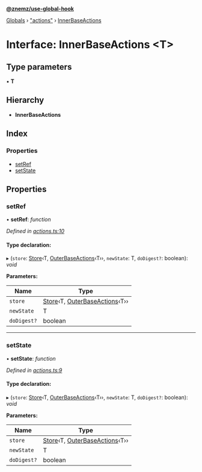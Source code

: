 **[@znemz/use-global-hook](../README.md)**

[Globals](../globals.md) › ["actions"](../modules/_actions_.md) › [InnerBaseActions](_actions_.innerbaseactions.md)

# Interface: InnerBaseActions <**T**>

## Type parameters

▪ **T**

## Hierarchy

* **InnerBaseActions**

## Index

### Properties

* [setRef](_actions_.innerbaseactions.md#setref)
* [setState](_actions_.innerbaseactions.md#setstate)

## Properties

###  setRef

• **setRef**: *function*

*Defined in [actions.ts:10](https://github.com/nmccready/use-global-hook/blob/078c8fb/src/actions.ts#L10)*

#### Type declaration:

▸ (`store`: [Store](_index_.store.md)‹T, [OuterBaseActions](_actions_.outerbaseactions.md)‹T››, `newState`: T, `doDigest?`: boolean): *void*

**Parameters:**

Name | Type |
------ | ------ |
`store` | [Store](_index_.store.md)‹T, [OuterBaseActions](_actions_.outerbaseactions.md)‹T›› |
`newState` | T |
`doDigest?` | boolean |

___

###  setState

• **setState**: *function*

*Defined in [actions.ts:9](https://github.com/nmccready/use-global-hook/blob/078c8fb/src/actions.ts#L9)*

#### Type declaration:

▸ (`store`: [Store](_index_.store.md)‹T, [OuterBaseActions](_actions_.outerbaseactions.md)‹T››, `newState`: T, `doDigest?`: boolean): *void*

**Parameters:**

Name | Type |
------ | ------ |
`store` | [Store](_index_.store.md)‹T, [OuterBaseActions](_actions_.outerbaseactions.md)‹T›› |
`newState` | T |
`doDigest?` | boolean |